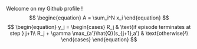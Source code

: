 Welcome on my Github profile !
$$
\begine{equation}
  A = \sum_i^N x_i
\end{equation}
$$
$$
\begin{equation}
    y_j =
    \begin{cases}
      R_j & \text{if episode terminates at step  } j+1\\
      R_j + \gamma \max_{a'}\hat{Q}(s_{j+1},a') & \text{otherwise}\\
    \end{cases}       
\end{equation}
$$
